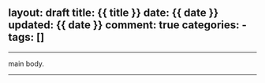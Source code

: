 layout: draft
title: {{ title }}
date: {{ date }}
updated: {{ date }}
comment: true
categories:
	-
tags: []
---

------
main body.

------
